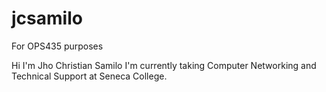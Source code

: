 # jcsamilo
For OPS435 purposes

Hi I'm Jho Christian Samilo 
I'm currently taking Computer Networking and Technical Support at Seneca College.
